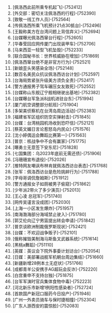 
1. [佩洛西此前所乘专机起飞]-[752412]
1. [外交部：密切关注佩洛西的行程]-[752390]
1. [致敬一线工作人员]-[752564]
1. [传佩洛西所乘飞机预计21点30抵台]-[752496]
1. [王毅称美方在台湾问题上背信弃义]-[752694]
1. [台媒曝光佩洛西窜台行程]-[752605]
1. [华春莹回应网传厦门出现装甲车]-[752706]
1. [马来西亚一轻型飞机坠毁]-[752233]
1. [联合国秘书长：世界核威胁在增加]-[751869]
1. [佩洛西窜台绝不是非官方行为]-[752521]
1. [新娘歪头笑感染全场]-[752148]
1. [数百名美民众抗议佩洛西访台计划]-[752597]
1. [台海局势紧张升级美方须负全责]-[752417]
1. [警方通报男子驾车碾压女友致死]-[752552]
1. [台媒称山东舰辽宁舰相继驶出基地]-[752382]
1. [台媒曝台军急派8战机进驻台东]-[751994]
1. [厦门航空调整部分航班]-[751904]
1. [多架美侦察机在台湾岛周边活动]-[752383]
1. [福建省军区组织防空实弹射击]-[751845]
1. [台媒：台湾桃园机场收到恐吓信]-[752121]
1. [蔡英文媚日言论惹怒岛内民众]-[751576]
1. [沈小婷偶运会舞蹈比赛第一]-[751563]
1. [普京：核战争中不会有赢家]-[751775]
1. [曝勇士无意签下安东尼]-[751828]
1. [七国集团：乌2023年底前无需还债]-[751906]
1. [冯珊珊宣布退役]-[752026]
1. [推特网友嘲讽布林肯就佩洛西访台表态]-[751768]
1. [张军：佩洛西访台是危险挑衅行为]-[751788]
1. [字母哥调侃詹姆斯]-[751912]
1. [警方通报女子如厕被男子偷窥]-[751862]
1. [少年派2带火了多少演员]-[752013]
1. [王心凌 总冠军]-[751740]
1. [网传吴谨言没成团]-[752030]
1. [上海一小区发生爆炸]-[751957]
1. [南海渤海部分海域禁止驶入]-[751780]
1. [郭艾伦向辽宁男篮提出转会申请]-[751842]
1. [普京谈欧洲制裁俄罗斯现状]-[752421]
1. [台媒：不欢迎战争贩子]-[752101]
1. [俄称摧毁美制海马斯鱼叉武器系统]-[751614]
1. [黑桃a舞蹈]-[751110]
1. [英媒：英议会下院外事委计划访台]-[752054]
1. [日媒：美部署战舰军机朝台周边集结]-[751660]
1. [新疆新增28例本土无症状]-[751766]
1. [成都青羊公安携手AG超玩会反诈]-[752220]
1. [白宫重申不支持台独]-[751875]
1. [台军军演时官兵集体食物中毒]-[752223]
1. [河北新乐市新增1例阳性感染者]-[752724]
1. [首款国产新冠口服药今日投产]-[751946]
1. [广州一外卖员骑车与保时捷相撞]-[752304]
1. [广东人游西安的震惊脸]-[752083]